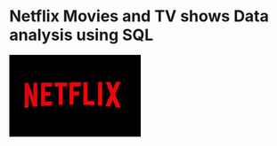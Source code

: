 # Netflix Movies and TV shows Data analysis using SQL

![Netflix Logo](https://github.com/snehakr54/Netflix_sql_project/blob/main/Netflix..jpeg)
